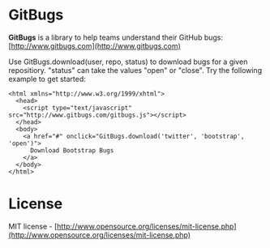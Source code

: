 GitBugs
=======

**GitBugs** is a library to help teams understand their GitHub bugs: [http://www.gitbugs.com](http://www.gitbugs.com)

Use GitBugs.download(user, repo, status) to download bugs for a given repositiory. "status" can take the values "open" or "close". Try the following example to get started:

```
<html xmlns="http://www.w3.org/1999/xhtml">
  <head>
    <script type="text/javascript" src="http://www.gitbugs.com/gitbugs.js"></script>
  </head>
  <body>
    <a href="#" onclick="GitBugs.download('twitter', 'bootstrap', 'open')">
      Download Bootstrap Bugs
    </a>
  </body>
</html>
```

License
=======

MIT license - [http://www.opensource.org/licenses/mit-license.php](http://www.opensource.org/licenses/mit-license.php)
